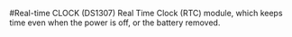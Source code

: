 #Real-time CLOCK (DS1307)
Real Time Clock (RTC) module, which keeps time even when the power is off, or the battery removed.
